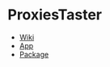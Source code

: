 # ProxiesTaster
  * [Wiki](https://github.com/Unameska/proxtaster/tree/master/docs/_build/markdown/index.md "Wiki")
  * [App](https://github.com/Unameska/proxtaster/tree/master/docs/_build/markdown/app.md "App")
  * [Package](https://github.com/Unameska/proxtaster/tree/master/docs/_build/markdown/package.md "Package")
